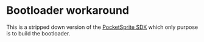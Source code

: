 # Bootloader workaround

This is a stripped down version of the [PocketSprite SDK](https://github.com/PocketSprite/8bkc-sdk) which only purpose is to build the bootloader.
